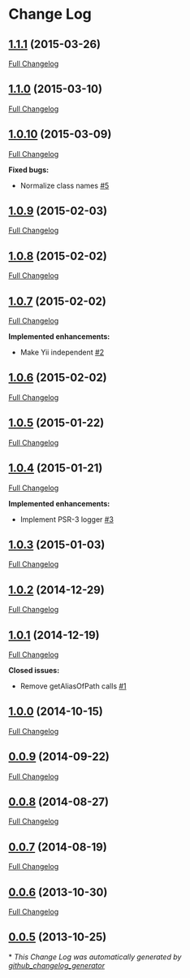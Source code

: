 # Change Log

## [1.1.1](https://github.com/Maslosoft/Signals/tree/1.1.1) (2015-03-26)

[Full Changelog](https://github.com/Maslosoft/Signals/compare/1.1.0...1.1.1)

## [1.1.0](https://github.com/Maslosoft/Signals/tree/1.1.0) (2015-03-10)

[Full Changelog](https://github.com/Maslosoft/Signals/compare/1.0.10...1.1.0)

## [1.0.10](https://github.com/Maslosoft/Signals/tree/1.0.10) (2015-03-09)

[Full Changelog](https://github.com/Maslosoft/Signals/compare/1.0.9...1.0.10)

**Fixed bugs:**

- Normalize class names [\#5](https://github.com/Maslosoft/Signals/issues/5)

## [1.0.9](https://github.com/Maslosoft/Signals/tree/1.0.9) (2015-02-03)

[Full Changelog](https://github.com/Maslosoft/Signals/compare/1.0.8...1.0.9)

## [1.0.8](https://github.com/Maslosoft/Signals/tree/1.0.8) (2015-02-02)

[Full Changelog](https://github.com/Maslosoft/Signals/compare/1.0.7...1.0.8)

## [1.0.7](https://github.com/Maslosoft/Signals/tree/1.0.7) (2015-02-02)

[Full Changelog](https://github.com/Maslosoft/Signals/compare/1.0.6...1.0.7)

**Implemented enhancements:**

- Make Yii independent [\#2](https://github.com/Maslosoft/Signals/issues/2)

## [1.0.6](https://github.com/Maslosoft/Signals/tree/1.0.6) (2015-02-02)

[Full Changelog](https://github.com/Maslosoft/Signals/compare/1.0.5...1.0.6)

## [1.0.5](https://github.com/Maslosoft/Signals/tree/1.0.5) (2015-01-22)

[Full Changelog](https://github.com/Maslosoft/Signals/compare/1.0.4...1.0.5)

## [1.0.4](https://github.com/Maslosoft/Signals/tree/1.0.4) (2015-01-21)

[Full Changelog](https://github.com/Maslosoft/Signals/compare/1.0.3...1.0.4)

**Implemented enhancements:**

- Implement PSR-3 logger [\#3](https://github.com/Maslosoft/Signals/issues/3)

## [1.0.3](https://github.com/Maslosoft/Signals/tree/1.0.3) (2015-01-03)

[Full Changelog](https://github.com/Maslosoft/Signals/compare/1.0.2...1.0.3)

## [1.0.2](https://github.com/Maslosoft/Signals/tree/1.0.2) (2014-12-29)

[Full Changelog](https://github.com/Maslosoft/Signals/compare/1.0.1...1.0.2)

## [1.0.1](https://github.com/Maslosoft/Signals/tree/1.0.1) (2014-12-19)

[Full Changelog](https://github.com/Maslosoft/Signals/compare/1.0.0...1.0.1)

**Closed issues:**

- Remove getAliasOfPath calls [\#1](https://github.com/Maslosoft/Signals/issues/1)

## [1.0.0](https://github.com/Maslosoft/Signals/tree/1.0.0) (2014-10-15)

[Full Changelog](https://github.com/Maslosoft/Signals/compare/0.0.9...1.0.0)

## [0.0.9](https://github.com/Maslosoft/Signals/tree/0.0.9) (2014-09-22)

[Full Changelog](https://github.com/Maslosoft/Signals/compare/0.0.8...0.0.9)

## [0.0.8](https://github.com/Maslosoft/Signals/tree/0.0.8) (2014-08-27)

[Full Changelog](https://github.com/Maslosoft/Signals/compare/0.0.7...0.0.8)

## [0.0.7](https://github.com/Maslosoft/Signals/tree/0.0.7) (2014-08-19)

[Full Changelog](https://github.com/Maslosoft/Signals/compare/0.0.6...0.0.7)

## [0.0.6](https://github.com/Maslosoft/Signals/tree/0.0.6) (2013-10-30)

[Full Changelog](https://github.com/Maslosoft/Signals/compare/0.0.5...0.0.6)

## [0.0.5](https://github.com/Maslosoft/Signals/tree/0.0.5) (2013-10-25)



\* *This Change Log was automatically generated by [github_changelog_generator](https://github.com/skywinder/Github-Changelog-Generator)*